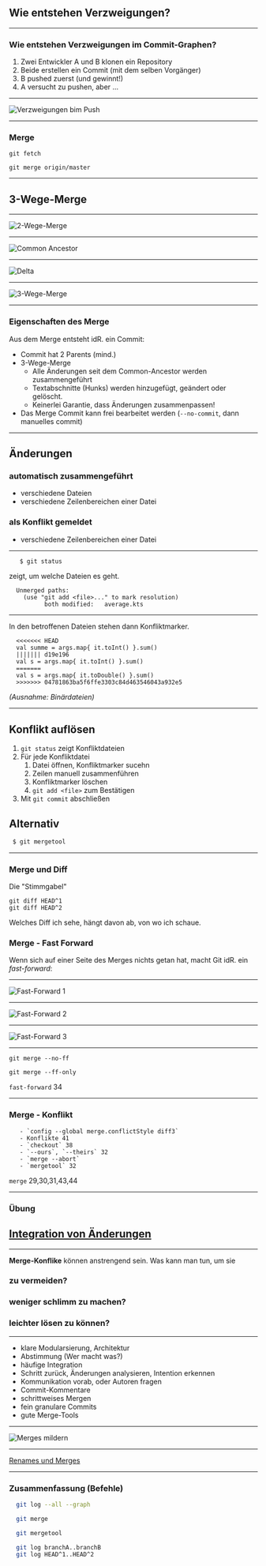 ## Wie entstehen Verzweigungen?

---

### Wie entstehen Verzweigungen im Commit-Graphen?

 1. Zwei Entwickler A und B klonen ein Repository
 1. Beide erstellen ein Commit
    (mit dem selben Vorgänger)
 1. B pushed zuerst (und gewinnt!)
 1. A versucht zu pushen, aber ...

---


![Verzweigungen bim Push](push-pull-diverging.png)


---

### Merge

    git fetch

    git merge origin/master

---

## 3-Wege-Merge


---


![2-Wege-Merge](3-wege-merge-1.png)


---


![Common Ancestor](3-wege-merge-2.png)


---


![Delta](3-wege-merge-3.png)


---


![3-Wege-Merge](3-wege-merge-4.png)



---

### Eigenschaften des Merge

Aus dem Merge entsteht idR. ein Commit:

 * Commit hat 2 Parents (mind.)
 * 3-Wege-Merge
   * Alle Änderungen seit dem Common-Ancestor werden zusammengeführt
   * Textabschnitte (Hunks) werden hinzugefügt, geändert oder gelöscht.
   * Keinerlei Garantie, dass Änderungen zusammenpassen!
 * Das Merge Commit kann frei bearbeitet werden (`--no-commit`, dann manuelles commit)


---


## Änderungen 

### automatisch zusammengeführt
 
 * verschiedene Dateien
 * verschiedene Zeilenbereichen einer Datei

### als Konflikt gemeldet

 * verschiedene Zeilenbereichen einer Datei


---


```bash
   $ git status
``` 
zeigt, um welche Dateien es geht.

```
  Unmerged paths:
    (use "git add <file>..." to mark resolution)
          both modified:   average.kts
```

---


In den betroffenen Dateien stehen dann
Konfliktmarker.


```
  <<<<<<< HEAD
  val summe = args.map{ it.toInt() }.sum()
  ||||||| d19e196
  val s = args.map{ it.toInt() }.sum()
  =======
  val s = args.map{ it.toDouble() }.sum()
  >>>>>>> 04781863ba5f6ffe3303c84d463546043a932e5
```
*(Ausnahme: Binärdateien)*

---

## Konflikt auflösen

1. `git status` zeigt Konfliktdateien
1. Für jede Konfliktdatei
   1. Datei öffnen, Konfliktmarker sucehn
   1. Zeilen manuell zusammenführen
   1. Konfliktmarker löschen
   1. `git add <file>` zum Bestätigen
1. Mit `git commit` abschließen

## Alternativ

```bash
 $ git mergetool
```

---

### Merge und Diff

Die "Stimmgabel"

    git diff HEAD^1
    git diff HEAD^2

Welches Diff ich sehe, hängt davon ab, von wo ich schaue.



### Merge - Fast Forward


Wenn sich auf einer Seite des Merges nichts getan hat, macht Git idR. ein *fast-forward*:

---

![Fast-Forward 1](abb-branches-beispiel-ff-vorher.png)


---

![Fast-Forward 2](abb-branches-beispiel-ff-nachher.png)


---

![Fast-Forward 3](fast-forward.jpg)


---


    git merge --no-ff

    git merge --ff-only

 `fast-forward` 34


---

### Merge - Konflikt

       - `config --global merge.conflictStyle diff3`
       - Konflikte 41
       - `checkout` 38
       - `--ours`, `--theirs` 32
       - `merge --abort`
       - `mergetool` 32

`merge` 29,30,31,43,44


---

### Übung

<h2><a href="markdown-git-uebungen/aufgabe-zusammenarbeit-integration-von-aenderungen.html" target="_blank">Integration von Änderungen<a></h2>

---


**Merge-Konflike** können anstrengend sein. Was kann man tun, um sie

### zu vermeiden?

### weniger schlimm zu machen?

### leichter lösen zu können?


---


 * klare Modularsierung, Architektur
 * Abstimmung (Wer macht was?)
 * häufige Integration
 * Schritt zurück, Änderungen analysieren, Intention erkennen
 * Kommunikation vorab, oder Autoren fragen
 * Commit-Kommentare
 * schrittweises Mergen
 * fein granulare Commits
 * gute Merge-Tools


---

![Merges mildern](merges-mildern.jpg)


---


[Renames und Merges](renames-und-merges.md)


---

### Zusammenfassung (Befehle)

```bash
  git log --all --graph

  git merge

  git mergetool

  git log branchA..branchB
  git log HEAD^1..HEAD^2
```








